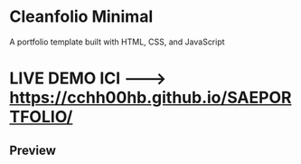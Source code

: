 # Cleanfolio Minimal

A portfolio template built with HTML, CSS, and JavaScript

# LIVE DEMO ICI --->   https://cchh00hb.github.io/SAEPORTFOLIO/
## Preview
